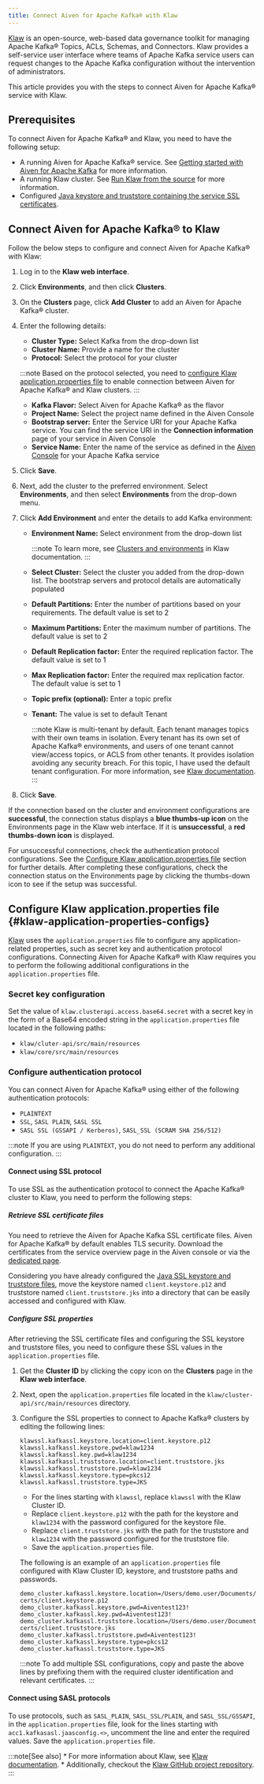 ```yaml
---
title: Connect Aiven for Apache Kafka® with Klaw
---
```


[Klaw](https://www.klaw-project.io/) is an open-source, web-based data
governance toolkit for managing Apache Kafka® Topics, ACLs, Schemas, and
Connectors. Klaw provides a self-service user interface where teams of
Apache Kafka service users can request changes to the Apache Kafka
configuration without the intervention of administrators.

This article provides you with the steps to connect Aiven for Apache
Kafka® service with Klaw.

## Prerequisites

To connect Aiven for Apache Kafka® and Klaw, you need to have the
following setup:

-   A running Aiven for Apache Kafka® service. See
    [Getting started with Aiven for Apache Kafka](/docs/products/kafka/get-started) for more information.
-   A running Klaw cluster. See [Run Klaw from the
    source](https://www.klaw-project.io/docs/quickstart) for more
    information.
-   Configured
    [Java keystore and truststore containing the service SSL certificates](/docs/products/kafka/howto/keystore-truststore).

## Connect Aiven for Apache Kafka® to Klaw

Follow the below steps to configure and connect Aiven for Apache Kafka®
with Klaw:

1.  Log in to the **Klaw web interface**.

2.  Click **Environments**, and then click **Clusters**.

3.  On the **Clusters** page, click **Add Cluster** to add an Aiven for
    Apache Kafka® cluster.

4.  Enter the following details:

    -   **Cluster Type:** Select Kafka from the drop-down list
    -   **Cluster Name:** Provide a name for the cluster
    -   **Protocol:** Select the protocol for your cluster

    :::note
    Based on the protocol selected, you need to
    [configure Klaw application.properties file](/docs/products/kafka/howto/kafka-klaw#klaw-application-properties-configs) to enable connection between Aiven for Apache Kafka® and
    Klaw clusters.
    :::

    -   **Kafka Flavor:** Select Aiven for Apache Kafka® as the flavor
    -   **Project Name:** Select the project name defined in the Aiven
        Console
    -   **Bootstrap server:** Enter the Service URI for your Apache
        Kafka service. You can find the service URI in the **Connection
        information** page of your service in Aiven Console
    -   **Service Name:** Enter the name of the service as defined in
        the [Aiven Console](https://console.aiven.io/) for your Apache
        Kafka service

5.  Click **Save**.

6.  Next, add the cluster to the preferred environment. Select
    **Environments**, and then select **Environments** from the
    drop-down menu.

7.  Click **Add Environment** and enter the details to add Kafka
    environment:

    -   **Environment Name:** Select environment from the drop-down list

        :::note
        To learn more, see [Clusters and
        environments](https://www.klaw-project.io/docs/Concepts/clusters-environments)
        in Klaw documentation.
        :::

    -   **Select Cluster:** Select the cluster you added from the
        drop-down list. The bootstrap servers and protocol details are
        automatically populated

    -   **Default Partitions:** Enter the number of partitions based on
        your requirements. The default value is set to 2

    -   **Maximum Partitions:** Enter the maximum number of partitions.
        The default value is set to 2

    -   **Default Replication factor:** Enter the required replication
        factor. The default value is set to 1

    -   **Max Replication factor:** Enter the required max replication
        factor. The default value is set to 1

    -   **Topic prefix (optional):** Enter a topic prefix

    -   **Tenant:** The value is set to default Tenant

        :::note
        Klaw is multi-tenant by default. Each tenant manages topics with
        their own teams in isolation. Every tenant has its own set of
        Apache Kafka® environments, and users of one tenant cannot
        view/access topics, or ACLS from other tenants. It provides
        isolation avoiding any security breach. For this topic, I have
        used the default tenant configuration. For more information, see
        [Klaw
        documentation](https://www.klaw-project.io/docs/getstarted#configure-the-cluster-to-sync).
        :::

8.  Click **Save**.

If the connection based on the cluster and environment configurations
are **successful**, the connection status displays a **blue thumbs-up
icon** on the Environments page in the Klaw web interface. If it is
**unsuccessful**, a **red thumbs-down icon** is displayed.

For unsuccessful connections, check the authentication protocol
configurations. See the
[Configure Klaw application.properties file](/docs/products/kafka/howto/kafka-klaw#klaw-application-properties-configs) section for further details. After completing these
configurations, check the connection status on the Environments page by
clicking the thumbs-down icon to see if the setup was successful.

## Configure Klaw application.properties file {#klaw-application-properties-configs}

[Klaw](https://www.klaw-project.io/) uses the `application.properties`
file to configure any application-related properties, such as secret key
and authentication protocol configurations. Connecting Aiven for Apache
Kafka® with Klaw requires you to perform the following additional
configurations in the `application.properties` file.

### Secret key configuration

Set the value of `klaw.clusterapi.access.base64.secret` with a secret
key in the form of a Base64 encoded string in the
`application.properties` file located in the following paths:

-   `klaw/cluter-api/src/main/resources`
-   `klaw/core/src/main/resources`

### Configure authentication protocol

You can connect Aiven for Apache Kafka® using either of the following
authentication protocols:

-   `PLAINTEXT`
-   `SSL`, `SASL PLAIN`, `SASL SSL`
-   `SASL SSL (GSSAPI / Kerberos)`, `SASL_SSL (SCRAM SHA 256/512)`

:::note
If you are using `PLAINTEXT`, you do not need to perform any additional
configuration.
:::

#### Connect using SSL protocol

To use SSL as the authentication protocol to connect the Apache Kafka®
cluster to Klaw, you need to perform the following steps:

##### Retrieve SSL certificate files

You need to retrieve the Aiven for Apache Kafka SSL certificate files.
Aiven for Apache Kafka® by default enables TLS security. Download the
certificates from the service overview page in the Aiven console or via
the
[dedicated page](/docs/tools/cli/service/user#avn_service_user_kafka_java_creds).

Considering you have already configured the
[Java SSL keystore and truststore files](/docs/products/kafka/howto/keystore-truststore), move the keystore named `client.keystore.p12` and
truststore named `client.truststore.jks` into a directory that can be
easily accessed and configured with Klaw.

##### Configure SSL properties

After retrieving the SSL certificate files and configuring the SSL
keystore and truststore files, you need to configure these SSL values in
the `application.properties` file.

1.  Get the **Cluster ID** by clicking the copy icon on the **Clusters**
    page in the **Klaw web interface**.

2.  Next, open the `application.properties` file located in the
    `klaw/cluster-api/src/main/resources` directory.

3.  Configure the SSL properties to connect to Apache Kafka® clusters by
    editing the following lines:

    ```
    klawssl.kafkassl.keystore.location=client.keystore.p12
    klawssl.kafkassl.keystore.pwd=klaw1234
    klawssl.kafkassl.key.pwd=klaw1234
    klawssl.kafkassl.truststore.location=client.truststore.jks
    klawssl.kafkassl.truststore.pwd=klaw1234
    klawssl.kafkassl.keystore.type=pkcs12
    klawssl.kafkassl.truststore.type=JKS
    ```

    -   For the lines starting with `klawssl`, replace `klawssl` with
        the Klaw Cluster ID.
    -   Replace `client.keystore.p12` with the path for the keystore and
        `klaw1234` with the password configured for the keystore file.
    -   Replace `client.truststore.jks` with the path for the truststore
        and `klaw1234` with the password configured for the truststore
        file.
    -   Save the `application.properties` file.

    The following is an example of an `application.properties` file
    configured with Klaw Cluster ID, keystore, and truststore paths and
    passwords.

    ```
    demo_cluster.kafkassl.keystore.location=/Users/demo.user/Documents/Klaw/demo-certs/client.keystore.p12
    demo_cluster.kafkassl.keystore.pwd=Aiventest123!
    demo_cluster.kafkassl.key.pwd=Aiventest123!
    demo_cluster.kafkassl.truststore.location=/Users/demo.user/Documents/Klaw/demo-certs/client.truststore.jks
    demo_cluster.kafkassl.truststore.pwd=Aiventest123!
    demo_cluster.kafkassl.keystore.type=pkcs12
    demo_cluster.kafkassl.truststore.type=JKS
    ```

    :::note
    To add multiple SSL configurations, copy and paste the above lines
    by prefixing them with the required cluster identification and
    relevant certificates.
    :::

#### Connect using SASL protocols

To use protocols, such as `SASL_PLAIN`, `SASL_SSL/PLAIN`, and
`SASL_SSL/GSSAPI`, in the `application.properties` file, look for the
lines starting with `acc1.kafkasasl.jaasconfig.<>`, uncomment the line
and enter the required values. Save the `application.properties` file.

:::note[See also]
\* For more information about Klaw, see [Klaw
documentation](https://www.klaw-project.io/docs). \* Additionally,
checkout the [Klaw GitHub project
repository](https://github.com/aiven/klaw).
:::
